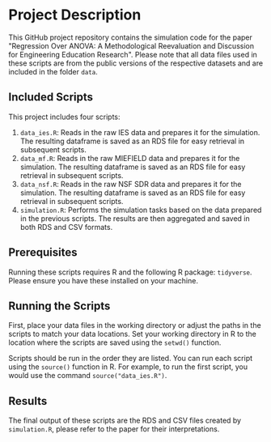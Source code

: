 # Project Description

This GitHub project repository contains the simulation code for the paper "Regression Over ANOVA: A Methodological Reevaluation and Discussion for Engineering Education Research". Please note that all data files used in these scripts are from the public versions of the respective datasets and are included in the folder `data`.

## Included Scripts

This project includes four scripts:

1. `data_ies.R`: Reads in the raw IES data and prepares it for the simulation. The resulting dataframe is saved as an RDS file for easy retrieval in subsequent scripts.
2. `data_mf.R`: Reads in the raw MIEFIELD data and prepares it for the simulation. The resulting dataframe is saved as an RDS file for easy retrieval in subsequent scripts.
3. `data_nsf.R`: Reads in the raw NSF SDR data and prepares it for the simulation. The resulting dataframe is saved as an RDS file for easy retrieval in subsequent scripts.
4. `simulation.R`: Performs the simulation tasks based on the data prepared in the previous scripts. The results are then aggregated and saved in both RDS and CSV formats.

## Prerequisites

Running these scripts requires R and the following R package: `tidyverse`. Please ensure you have these installed on your machine.

## Running the Scripts

First, place your data files in the working directory or adjust the paths in the scripts to match your data locations. Set your working directory in R to the location where the scripts are saved using the `setwd()` function.

Scripts should be run in the order they are listed. You can run each script using the `source()` function in R. For example, to run the first script, you would use the command `source("data_ies.R")`.

## Results

The final output of these scripts are the RDS and CSV files created by `simulation.R`, please refer to the paper for their interpretations.
